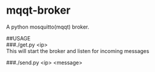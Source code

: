 # mqqt-broker    
A python mosquitto(mqqt) broker.        

##USAGE     
###./get.py \<ip>      
This will start the broker and listen for incoming messages   

###./send.py \<ip> \<message>   
